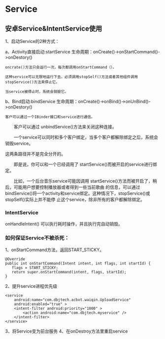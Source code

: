 # Service
## 安卓Service&amp;IntentService使用

1、启动Service的2种方式：

a、Activity直接启动:startService  生命周期：onCreate()->onStartCommand()->onDestory()

    oncrate()方法只会运行一次，每次都调用onStartCommand（）。
    
    这种service可以无限地运行下去，必须调用stopSelf()方法或者其他组件调用stopService()方法来停止它。

    当service被停止时，系统会销毁它。

b、Bind启动:bindService  生命周期：onCreate()->onBind()->onUnBind()->onDestory()

    客户可以通过一个IBinder接口和service进行通信。

　　客户可以通过 unbindService()方法来关闭这种连接。

　　一个service可以同时和多个客户绑定，当多个客户都解除绑定之后，系统会销毁service。
  
  
 这两条路径并不是完全分开的。

　　即是说，你可以和一个已经调用了 startService()而被开启的service进行绑定。

　　比如，一个后台音乐service可能因调用 startService()方法而被开启了，稍后，可能用户想要控制播放器或者得到一些当前歌曲
  的信息，可以通过bindService()将一个activity和service绑定。这种情况下，stopService()或 stopSelf()实际上并不能停
  止这个service，除非所有的客户都解除绑定。
   
 
 ### IntentService
 
 onHandleIntent() 可以执行耗时操作，并且执行完自动销毁。
 
### 如何保证Service不被杀死：

1、onStartCommand方法，返回START_STICKY。
```
@Override  
public int onStartCommand(Intent intent, int flags, int startId) {  
   flags = START_STICKY;  
   return super.onStartCommand(intent, flags, startId);  
} 
```
2、提升service进程优先级
```
<service  
    android:name="com.dbjtech.acbxt.waiqin.UploadService"  
    android:enabled="true" >  
    <intent-filter android:priority="1000" >  
        <action android:name="com.dbjtech.myservice" />  
    </intent-filter>  
</service>  
```
3、将Service变为前台服务
4、在onDestroy方法里重启service




    








